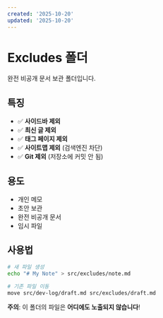 ```yaml
---
created: '2025-10-20'
updated: '2025-10-20'
---
```

# Excludes 폴더

완전 비공개 문서 보관 폴더입니다.

## 특징

- ✅ **사이드바 제외**
- ✅ **최신 글 제외**
- ✅ **태그 페이지 제외**
- ✅ **사이트맵 제외** (검색엔진 차단)
- ✅ **Git 제외** (저장소에 커밋 안 됨)

## 용도

- 개인 메모
- 초안 보관
- 완전 비공개 문서
- 임시 파일

## 사용법

```bash
# 새 파일 생성
echo "# My Note" > src/excludes/note.md

# 기존 파일 이동
move src/dev-log/draft.md src/excludes/draft.md
```

**주의**: 이 폴더의 파일은 **어디에도 노출되지 않습니다**!
